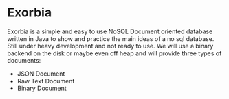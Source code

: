 # Exorbia

Exorbia is a simple and easy to use NoSQL Document oriented database written in Java to show and practice the main ideas of a no sql database. Still under heavy development and not ready to use. We will use a binary backend on the disk or maybe even off heap and will provide three types of documents:
- JSON Document
- Raw Text Document
- Binary Document

